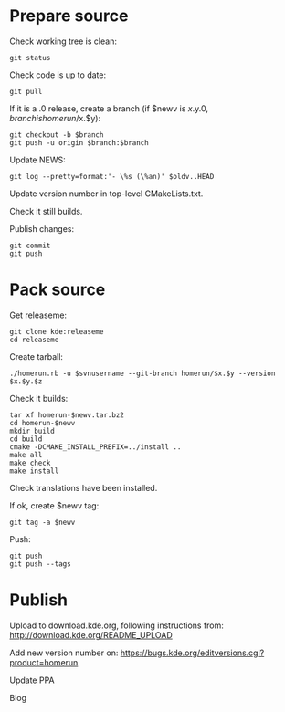 # Prepare source

Check working tree is clean:

    git status

Check code is up to date:

    git pull

If it is a .0 release, create a branch (if $newv is $x.$y.0, $branch is homerun/$x.$y):

    git checkout -b $branch
    git push -u origin $branch:$branch

Update NEWS:

    git log --pretty=format:'- \%s (\%an)' $oldv..HEAD

Update version number in top-level CMakeLists.txt.

Check it still builds.

Publish changes:

    git commit
    git push

# Pack source

Get releaseme:

    git clone kde:releaseme
    cd releaseme

Create tarball:

    ./homerun.rb -u $svnusername --git-branch homerun/$x.$y --version $x.$y.$z

Check it builds:

    tar xf homerun-$newv.tar.bz2
    cd homerun-$newv
    mkdir build
    cd build
    cmake -DCMAKE_INSTALL_PREFIX=../install ..
    make all
    make check
    make install

Check translations have been installed.

If ok, create $newv tag:

    git tag -a $newv

Push:

    git push
    git push --tags

# Publish

Upload to download.kde.org, following instructions from:
<http://download.kde.org/README_UPLOAD>

Add new version number on:
<https://bugs.kde.org/editversions.cgi?product=homerun>

Update PPA

Blog
